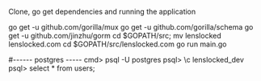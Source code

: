 Clone, go get dependencies and running the application

go get -u github.com/gorilla/mux
go get -u github.com/gorilla/schema
go get -u github.com/jinzhu/gorm
cd $GOPATH/src; mv lenslocked lenslocked.com
cd $GOPATH/src/lenslocked.com
go run main.go


#------ postgres -----
cmd> psql -U postgres
psql> \c lenslocked_dev
psql> select * from users;